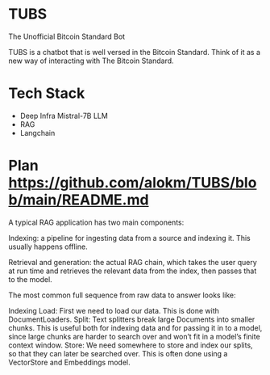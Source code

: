 # TUBS
The Unofficial Bitcoin Standard Bot

TUBS is a chatbot that is well versed in the Bitcoin Standard. Think of it as a new way of interacting with The Bitcoin Standard.

# Tech Stack
* Deep Infra Mistral-7B LLM
* RAG
* Langchain

# Plan https://github.com/alokm/TUBS/blob/main/README.md

A typical RAG application has two main components:

Indexing: a pipeline for ingesting data from a source and indexing it. This usually happens offline.

Retrieval and generation: the actual RAG chain, which takes the user query at run time and retrieves the relevant data from the index, then passes that to the model.

The most common full sequence from raw data to answer looks like:

Indexing
Load: First we need to load our data. This is done with DocumentLoaders.
Split: Text splitters break large Documents into smaller chunks. This is useful both for indexing data and for passing it in to a model, since large chunks are harder to search over and won’t fit in a model’s finite context window.
Store: We need somewhere to store and index our splits, so that they can later be searched over. This is often done using a VectorStore and Embeddings model.

